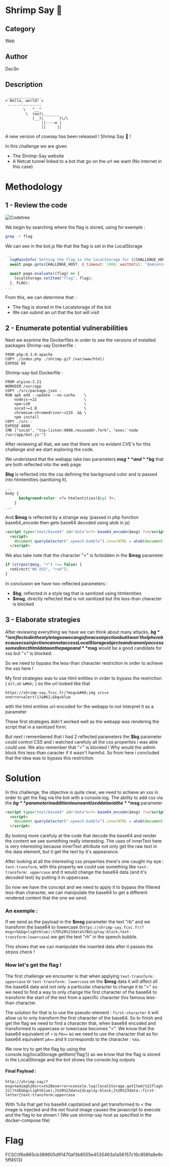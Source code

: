 # Shrimp Say 🦐

## Category

Web

## Author

Dav3n

## Description
```
 _______________
< Hello, world! >
 ---------------
        \   ^__^
         \  (oo)\_______
            (__)\       )\/\
                ||----w |
                ||     ||
```

A new version of cowsay has been released ! Shrimp Say 🦐 ! 

In this challenge we are given
- The Shrimp-Say website
- A Netcat tunnel linked to a bot that go on the url we want (No internet in this case)

# Methodology
## 1 - Review the code

![Codetree](codetree.png)

We begin by searching where the flag is stored, using for exemple : 
```sh
grep -r flag
```
We can see in the bot.js file that the flag is set in the LocalStorage 
```js
...
  logMainInfo(`Setting the flag in the localStorage for ${CHALLENGE_HOST}...`);
  await page.goto(CHALLENGE_HOST, { timeout: 1000, waitUntil: "domcontentloaded" });

  await page.evaluate((flag) => {
    localStorage.setItem("flag", flag);
  }, FLAG);
...
```
From this, we can determine that: : 
- The flag is stored in the Localstorage of the bot 
- We can submit an url that the bot will visit

## 2 - Enumerate potential vulnerabilities

Next we examine the Dockerfiles in order to see the versions of installed packages
Shrimp-say Dockerfile : 
```docker
FROM php:8.3.0-apache
COPY ./index.php ./shrimp.gif /var/www/html/
EXPOSE 80
```

Shrimp-say-bot Dockerfile : 

```docker
FROM alpine:3.21
WORKDIR /usr/app
COPY ./src/package.json .
RUN apk add --update --no-cache    \
	nodejs~=22                     \
	npm~=10                        \
	socat~=1.8                     \
	chromium-chromedriver~=133  && \
	npm install
COPY ./src .
EXPOSE 4000
CMD ["socat", "tcp-listen:4000,reuseaddr,fork", "exec:'node /usr/app/bot.js'"]
```
After reviewing all that, we see that there are no evident CVE's for this challenge and we start exploring the code.

We understand that the webapp take two parameters **$msg** and **$bg** that are both reflected into the web page.

**$bg** is reflected into the css defining the background color and is passed into htmlentities (sanitizing it).
```css
...
body {
      background-color: <?= htmlentities($bg) ?>;
    }
...
```
And **$msg** is reflected by a strange way (passed in php function base64_encode then gets base64 decoded using atob in js)
```html
<script type="text/base64" id="data"><?= base64_encode($msg) ?></script>
  <script>
    document.querySelector(".speech-bubble").innerHTML = atob(document.getElementById('data').innerText)
  </script>
```
We also take note that the character "<" is forbidden in the **$msg** parameter 

```php
if (strpos($msg, "<") !== false) {
  redirect("NO XSS", "red");
}
```
In conclusion we have two reflected parameters : 
- **$bg**, reflected in a style tag that is sanitized using htmlentities
- **$msg**, directly reflected that is not sanitized but the less-than character is blocked


## 3 - Elaborate strategies
After reviewing everything we have we can think about many attacks, **$bg** is reflected in the style tag so we can go for a css injection but it won't help here because css injection cannot access LocalStorage objects and can only access some direct html data on the page and **$msg** would be a good candidate for xss but "<" is blocked.

So we need to bypass the less-than character restriction in order to achieve the xss here !

My first strategies was to use html entities in order to bypass the restriction ( ```&lt;```or ```&#60;``` ) so the url looked like that 

```https://shrimp-say.fcsc.fr/?msg=&#60;img src=x onerror=alert(1)&#62;&bg=blue```

with the html entities url-encoded for the webapp to not interpret it as a parameter 

These first strategies didn't worked well as the webapp was rendering the script that in a sanitized form.

But next i remembered that i had 2 reflected parameters the **$bg** parameter could control CSS and i watched carefuly all the css properties i was able could use.
We also remember that "<" is blocked ! Why would the admin block this less-than caracter if it wasn't harmful. 
So from here i concluded that the idea was to bypass this restriction.
# Solution

In this challenge, the objective is quite clear, we need to achieve an xss in order to get the flag via the bot with a console.log. The ability to add css via the **$bg** parameter in addition to unsanitized data via the **$msg** parameter

```html
<script type="text/base64" id="data"><?= base64_encode($msg) ?></script>
  <script>
    document.querySelector(".speech-bubble").innerHTML = atob(document.getElementById('data').innerText)
  </script>
```
By looking more carefuly at the code that decode the base64 and render the content we see something really interesting. The uses of innerText here is very interesting because innerText attribute not only get the raw text in the data element, but it get the text by it's appearance.

After looking at all the interesting css properties there's one caught my eye : ```text-transform```, with this property we could use something like ```text-transform: uppercase``` and it would change the base64 data (and it's decoded text) by putting it in uppercase.

So now we have the concept and we need to apply it to bypass the filtered less-than character, we can manipulate the base64 to get a different rendered content that the one we send.

### An exemple : 
If we send as the payload in the **$msg** parameter the text "rb" and we transform the base64 to lowercase (```https://shrimp-say.fcsc.fr/?msg=rb&bg=lightblue);%7D%20%23data%7Bdisplay:block;text-transform:lowercase```) we get the text "rh" in the speech bubble. 

This shows that we can manipulate the inserted data after it passes the strpos check !

### Now let's get the flag !

The first challenge we encounter is that when applying ```text-transform: uppercase``` or ```text-transform: lowercase``` on the **$msg** data it will affect all the base64 data and not only a particular character to change it to "<" so we need to find a way to only change the first character of the base64 to transform the start of the text from a specific character this famous less-than character.

 The solution for that is to use the pseudo-element : ```first-character``` 
 it will allow us to only transform the first character of the base64.
 So to finish and get the flag we need to find a character that, when base64 encoded and transformed to uppercase or lowercase becomes "<".
 We know that the base64 equivalent of ```<``` is ```PA==``` so we need to use the character that as for base64 equivalent ```pA==``` and it corresponds to  the character : ```%4a```.

 We now try to get the flag by using the console.log(localStorage.getItem('flag')) as we know that the flag is stored in the LocalStorage and the bot shows the console.log outputs

 #### Final Payload : 

 ```http://shrimp-say/?msg=%a4img%20src=x%20onerror=console.log(localStorage.getItem(%22flag%22))%3E&bg=lightblue);}%20%23data{display:block;}%20%23data::first-letter{text-transform:uppercase```

 With %4a that get his base64 capitalized and get transformed to < the image is injected and the not found image causes the javascript to execute and the flag to be shown ! (We use shrimp-say host as specified in the docker-compose file)

# Flag

FCSC{f6e865cb389605d91470af3b8555e4535463a1a56157c16c858fa8e9c5ff4513}
